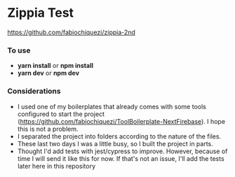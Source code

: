 # Zippia Test

https://github.com/fabiochiquezi/zippia-2nd

### To use

-   **yarn install** or **npm install**
-   **yarn dev** or **npm dev**

### Considerations

-   I used one of my boilerplates that already comes with some tools configured to start the project (https://github.com/fabiochiquezi/ToolBoilerplate-NextFirebase). I hope this is not a problem.
-   I separated the project into folders according to the nature of the files.
-   These last two days I was a little busy, so I built the project in parts.
-   Thought I'd add tests with jest/cypress to improve. However, because of time I will send it like this for now. If that's not an issue, I'll add the tests later here in this repository
